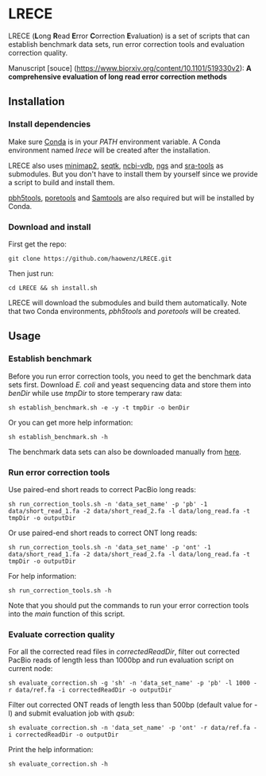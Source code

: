 # LRECE
LRECE (**L**ong **R**ead **E**rror **C**orrection **E**valuation) is a set of scripts that can establish benchmark data sets, run error correction tools and evaluation correction quality.

Manuscript [souce] (https://www.biorxiv.org/content/10.1101/519330v2): **A comprehensive evaluation of long read error correction methods**

## Installation
### Install dependencies
Make sure [Conda](https://conda.io/docs/) is in your *PATH* environment variable. A Conda environment named *lrece* will be created after the installation.

LRECE also uses [minimap2](https://github.com/lh3/minimap2/), [seqtk](https://github.com/lh3/seqtk/), [ncbi-vdb](https://github.com/ncbi/ncbi-vdb/), [ngs](https://github.com/ncbi/ngs/) and [sra-tools](https://github.com/ncbi/sra-tools/) as submodules. But you don't have to install them by yourself since we provide a script to build and install them.

[pbh5tools](https://github.com/PacificBiosciences/pbh5tools), [poretools](https://github.com/arq5x/poretools) and [Samtools](http://www.htslib.org) are also required but will be installed by Conda.

### Download and install
First get the repo:
```
git clone https://github.com/haowenz/LRECE.git
```
Then just run:
```
cd LRECE && sh install.sh
```
LRECE will download the submodules and build them automatically. Note that two Conda environments, *pbh5tools* and *poretools* will be created.

## Usage
### Establish benchmark
Before you run error correction tools, you need to get the benchmark data sets first. Download *E. coli* and yeast sequencing data and store them into *benDir* while use *tmpDir* to store temperary raw data:
```
sh establish_benchmark.sh -e -y -t tmpDir -o benDir
```
Or you can get more help information:
```
sh establish_benchmark.sh -h
```
The benchmark data sets can also be downloaded manually from [here]().

### Run error correction tools
Use paired-end short reads to correct PacBio long reads:
```
sh run_correction_tools.sh -n 'data_set_name' -p 'pb' -1 data/short_read_1.fa -2 data/short_read_2.fa -l data/long_read.fa -t tmpDir -o outputDir
```
Or use paired-end short reads to correct ONT long reads:
```
sh run_correction_tools.sh -n 'data_set_name' -p 'ont' -1 data/short_read_1.fa -2 data/short_read_2.fa -l data/long_read.fa -t tmpDir -o outputDir
```
For help information:
```
sh run_correction_tools.sh -h
```
Note that you should put the commands to run your error correction tools into the *main* function of this script.

### Evaluate correction quality
For all the corrected read files in *correctedReadDir*, filter out corrected PacBio reads of length less than 1000bp and run evaluation script on current node:
```
sh evaluate_correction.sh -g 'sh' -n 'data_set_name' -p 'pb' -l 1000 -r data/ref.fa -i correctedReadDir -o outputDir
```
Filter out corrected ONT reads of length less than 500bp (default value for -l) and submit evaluation job with *qsub*:
```
sh evaluate_correction.sh -n 'data_set_name' -p 'ont' -r data/ref.fa -i correctedReadDir -o outputDir
```
Print the help information:
```
sh evaluate_correction.sh -h
```
